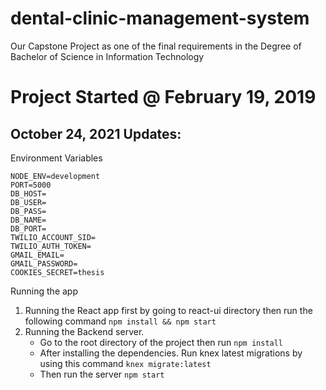 # dental-clinic-management-system

Our Capstone Project as one of the final requirements in the Degree of Bachelor of Science in Information Technology

# Project Started @ February 19, 2019

## October 24, 2021 Updates:

Environment Variables

```
NODE_ENV=development
PORT=5000
DB_HOST=
DB_USER=
DB_PASS=
DB_NAME=
DB_PORT=
TWILIO_ACCOUNT_SID=
TWILIO_AUTH_TOKEN=
GMAIL_EMAIL=
GMAIL_PASSWORD=
COOKIES_SECRET=thesis
```

Running the app

1. Running the React app first by going to react-ui directory then run the following command `npm install && npm start`
2. Running the Backend server.
   - Go to the root directory of the project then run `npm install`
   - After installing the dependencies. Run knex latest migrations by using this command `knex migrate:latest`
   - Then run the server `npm start`
